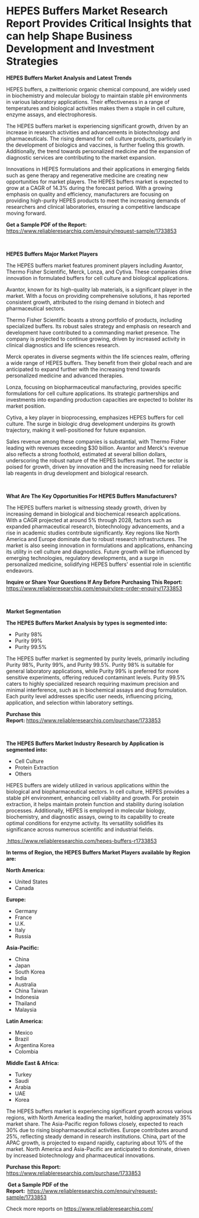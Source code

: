 <p><h1>HEPES Buffers Market Research Report Provides Critical Insights that can help Shape Business Development and Investment Strategies</h1></p><p><strong>HEPES Buffers Market Analysis and Latest Trends</strong></p>
<p><p>HEPES buffers, a zwitterionic organic chemical compound, are widely used in biochemistry and molecular biology to maintain stable pH environments in various laboratory applications. Their effectiveness in a range of temperatures and biological activities makes them a staple in cell culture, enzyme assays, and electrophoresis.</p><p>The HEPES buffers market is experiencing significant growth, driven by an increase in research activities and advancements in biotechnology and pharmaceuticals. The rising demand for cell culture products, particularly in the development of biologics and vaccines, is further fueling this growth. Additionally, the trend towards personalized medicine and the expansion of diagnostic services are contributing to the market expansion.</p><p>Innovations in HEPES formulations and their applications in emerging fields such as gene therapy and regenerative medicine are creating new opportunities for market players. The HEPES buffers market is expected to grow at a CAGR of 14.3% during the forecast period. With a growing emphasis on quality and efficiency, manufacturers are focusing on providing high-purity HEPES products to meet the increasing demands of researchers and clinical laboratories, ensuring a competitive landscape moving forward.</p></p>
<p><strong>Get a Sample PDF of the Report:&nbsp;</strong> <a href="https://www.reliableresearchiq.com/enquiry/request-sample/1733853?utm_campaign=3513&utm_medium=2&utm_source=Github&utm_content=ia&utm_term=02042025&utm_id=hepes-buffers">https://www.reliableresearchiq.com/enquiry/request-sample/1733853</a></p>
<p>&nbsp;</p>
<p><strong>HEPES Buffers Major Market Players</strong></p>
<p><p>The HEPES buffers market features prominent players including Avantor, Thermo Fisher Scientific, Merck, Lonza, and Cytiva. These companies drive innovation in formulated buffers for cell culture and biological applications.</p><p>Avantor, known for its high-quality lab materials, is a significant player in the market. With a focus on providing comprehensive solutions, it has reported consistent growth, attributed to the rising demand in biotech and pharmaceutical sectors.</p><p>Thermo Fisher Scientific boasts a strong portfolio of products, including specialized buffers. Its robust sales strategy and emphasis on research and development have contributed to a commanding market presence. The company is projected to continue growing, driven by increased activity in clinical diagnostics and life sciences research.</p><p>Merck operates in diverse segments within the life sciences realm, offering a wide range of HEPES buffers. They benefit from their global reach and are anticipated to expand further with the increasing trend towards personalized medicine and advanced therapies.</p><p>Lonza, focusing on biopharmaceutical manufacturing, provides specific formulations for cell culture applications. Its strategic partnerships and investments into expanding production capacities are expected to bolster its market position.</p><p>Cytiva, a key player in bioprocessing, emphasizes HEPES buffers for cell culture. The surge in biologic drug development underpins its growth trajectory, making it well-positioned for future expansion.</p><p>Sales revenue among these companies is substantial, with Thermo Fisher leading with revenues exceeding $30 billion. Avantor and Merck's revenue also reflects a strong foothold, estimated at several billion dollars, underscoring the robust nature of the HEPES buffers market. The sector is poised for growth, driven by innovation and the increasing need for reliable lab reagents in drug development and biological research.</p></p>
<p>&nbsp;</p>
<p><strong>What Are The Key Opportunities For HEPES Buffers Manufacturers?</strong></p>
<p><p>The HEPES buffers market is witnessing steady growth, driven by increasing demand in biological and biochemical research applications. With a CAGR projected at around 5% through 2028, factors such as expanded pharmaceutical research, biotechnology advancements, and a rise in academic studies contribute significantly. Key regions like North America and Europe dominate due to robust research infrastructures. The market is also seeing innovation in formulations and applications, enhancing its utility in cell culture and diagnostics. Future growth will be influenced by emerging technologies, regulatory developments, and a surge in personalized medicine, solidifying HEPES buffers' essential role in scientific endeavors.</p></p>
<p><strong>Inquire or Share Your Questions If Any Before Purchasing This Report:</strong> <a href="https://www.reliableresearchiq.com/enquiry/pre-order-enquiry/1733853?utm_campaign=3513&utm_medium=2&utm_source=Github&utm_content=ia&utm_term=02042025&utm_id=hepes-buffers">https://www.reliableresearchiq.com/enquiry/pre-order-enquiry/1733853</a></p>
<p>&nbsp;</p>
<p><strong>Market Segmentation</strong></p>
<p><strong>The HEPES Buffers Market Analysis by types is segmented into:</strong></p>
<p><ul><li>Purity 98%</li><li>Purity 99%</li><li>Purity 99.5%</li></ul></p>
<p><p>The HEPES buffer market is segmented by purity levels, primarily including Purity 98%, Purity 99%, and Purity 99.5%. Purity 98% is suitable for general laboratory applications, while Purity 99% is preferred for more sensitive experiments, offering reduced contaminant levels. Purity 99.5% caters to highly specialized research requiring maximum precision and minimal interference, such as in biochemical assays and drug formulation. Each purity level addresses specific user needs, influencing pricing, application, and selection within laboratory settings.</p></p>
<p><strong>Purchase this Report:&nbsp;</strong><a href="https://www.reliableresearchiq.com/purchase/1733853?utm_campaign=3513&utm_medium=2&utm_source=Github&utm_content=ia&utm_term=02042025&utm_id=hepes-buffers">https://www.reliableresearchiq.com/purchase/1733853</a></p>
<p>&nbsp;</p>
<p><strong>The HEPES Buffers Market Industry Research by Application is segmented into:</strong></p>
<p><ul><li>Cell Culture</li><li>Protein Extraction</li><li>Others</li></ul></p>
<p><p>HEPES buffers are widely utilized in various applications within the biological and biopharmaceutical sectors. In cell culture, HEPES provides a stable pH environment, enhancing cell viability and growth. For protein extraction, it helps maintain protein function and stability during isolation processes. Additionally, HEPES is employed in molecular biology, biochemistry, and diagnostic assays, owing to its capability to create optimal conditions for enzyme activity. Its versatility solidifies its significance across numerous scientific and industrial fields.</p></p>
<p><a href="https://www.reliableresearchiq.com/hepes-buffers-r1733853?utm_campaign=3513&utm_medium=2&utm_source=Github&utm_content=ia&utm_term=02042025&utm_id=hepes-buffers">&nbsp;https://www.reliableresearchiq.com/hepes-buffers-r1733853</a></p>
<p><strong>In terms of Region, the HEPES Buffers Market Players available by Region are:</strong></p>
<p>
    <p> <strong> North America: </strong>
        <ul>
            <li>United States</li>
            <li>Canada</li>
        </ul>
        </p> 
    <p> <strong> Europe: </strong>
        <ul>
            <li>Germany</li>
            <li>France</li>
            <li>U.K.</li>
            <li>Italy</li>
            <li>Russia</li>
        </ul>
        </p> 
    <p> <strong> Asia-Pacific: </strong>
        <ul>
            <li>China</li>
            <li>Japan</li>
            <li>South Korea</li>
            <li>India</li>
            <li>Australia</li>
            <li>China Taiwan</li>
            <li>Indonesia</li>
            <li>Thailand</li>
            <li>Malaysia</li>
        </ul>
        </p> 
    <p> <strong> Latin America: </strong>
        <ul>
            <li>Mexico</li>
            <li>Brazil</li>
            <li>Argentina Korea</li>
            <li>Colombia</li>
        </ul>
        </p> 
    <p> <strong> Middle East & Africa: </strong>
        <ul>
            <li>Turkey</li>
            <li>Saudi</li>
            <li>Arabia</li>
            <li>UAE</li>
            <li>Korea</li>
        </ul>
    </p>
    </p>
<p><p>The HEPES buffers market is experiencing significant growth across various regions, with North America leading the market, holding approximately 35% market share. The Asia-Pacific region follows closely, expected to reach 30% due to rising biopharmaceutical activities. Europe contributes around 25%, reflecting steady demand in research institutions. China, part of the APAC growth, is projected to expand rapidly, capturing about 10% of the market. North America and Asia-Pacific are anticipated to dominate, driven by increased biotechnology and pharmaceutical innovations.</p></p>
<p><strong>Purchase this Report: </strong><a href="https://www.reliableresearchiq.com/purchase/1733853?utm_campaign=3513&utm_medium=2&utm_source=Github&utm_content=ia&utm_term=02042025&utm_id=hepes-buffers">https://www.reliableresearchiq.com/purchase/1733853</a></p>
<p>&nbsp;<strong>Get a Sample PDF of the Report:&nbsp;&nbsp;</strong><a href="https://www.reliableresearchiq.com/enquiry/request-sample/1733853?utm_campaign=3513&utm_medium=2&utm_source=Github&utm_content=ia&utm_term=02042025&utm_id=hepes-buffers">https://www.reliableresearchiq.com/enquiry/request-sample/1733853</a></p>
<p><strong></strong></p>
<p>Check more reports on <a href="https://www.reliableresearchiq.com/?utm_campaign=3513&utm_medium=2&utm_source=Github&utm_content=ia&utm_term=02042025&utm_id=hepes-buffers">https://www.reliableresearchiq.com/</a></p>